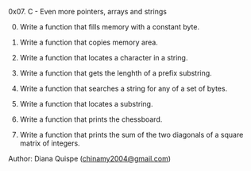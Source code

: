 
0x07. C - Even more pointers, arrays and strings

0. Write a function that fills memory with a constant byte.

1. Write a function that copies memory area.

2. Write a function that locates a character in a string.

3. Write a function that gets the lenghth of a prefix substring.

4. Write a function that searches a string for any of a set of bytes.

5. Write a function that locates a substring.

6. Write a function that prints the chessboard.

7. Write a function that prints the sum of the two diagonals of a square matrix of integers.

 Author: Diana Quispe (chinamy2004@gmail.com)
